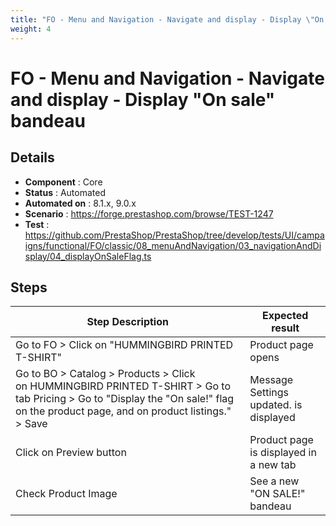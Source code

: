 ```yaml
---
title: "FO - Menu and Navigation - Navigate and display - Display \"On sale\" bandeau"
weight: 4
---
```


# FO - Menu and Navigation - Navigate and display - Display \"On sale\" bandeau
## Details
* **Component** : Core
* **Status** : Automated
* **Automated on** : 8.1.x, 9.0.x
* **Scenario** : https://forge.prestashop.com/browse/TEST-1247
* **Test** : https://github.com/PrestaShop/PrestaShop/tree/develop/tests/UI/campaigns/functional/FO/classic/08_menuAndNavigation/03_navigationAndDisplay/04_displayOnSaleFlag.ts

## Steps
| Step Description | Expected result |
| ----- | ----- |
| Go to FO > Click on "HUMMINGBIRD PRINTED T-SHIRT" | Product page opens |
| Go to BO > Catalog > Products > Click on HUMMINGBIRD PRINTED T-SHIRT > Go to tab Pricing > Go to "Display the "On sale!" flag on the product page, and on product listings." > Save | Message Settings updated. is displayed |
| Click on Preview button | Product page is displayed in a new tab |
| Check Product Image | See a new "ON SALE!" bandeau |